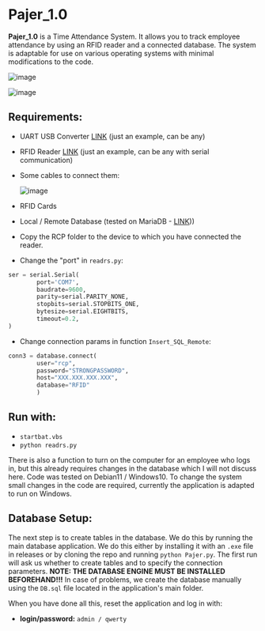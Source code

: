 
# Pajer_1.0


**Pajer_1.0** is a Time Attendance System. It allows you to track employee attendance by using an RFID reader and a connected database. The system is adaptable for use on various operating systems with minimal modifications to the code.

![image](https://github.com/SmolinskiP/Pajer_1.0/assets/49648588/3e6ae949-02a2-44e2-b387-84bf9a701654)

![image](https://github.com/SmolinskiP/Pajer_1.0/assets/49648588/ec2d897e-ff28-47b5-88cd-755bf95b0a63)

## Requirements:

- UART USB Converter [LINK](https://www.aliexpress.com/item/1005003292190035.html?spm=a2g0o.productlist.main.5.16b6140d8GOvws&algo_pvid=efb61b3f-855d-4b4d-9d26-4174b9996db1&algo_exp_id=efb61b3f-855d-4b4d-9d26-4174b9996db1-2&pdp_npi=4%40dis%21PLN%2118.02%2110.82%21%21%214.28%21%21%4021038edf16921831215858663e3efc%2112000025051327922%21sea%21PL%210%21A&curPageLogUid=SEjpEf7GxtU5) (just an example, can be any)
- RFID Reader [LINK](https://www.aliexpress.com/item/4000067465590.html?spm=a2g0o.detail.1000060.1.57b81c99zDuN8p&gps-id=pcDetailBottomMoreThisSeller&scm=1007.13339.169870.0&scm_id=1007.13339.169870.0&scm-url=1007.13339.169870.0&pvid=2259797a-f788-425d-ae4e-221e6b91d645&_t=gps-id:pcDetailBottomMoreThisSeller,scm-url:1007.13339.169870.0,pvid:2259797a-f788-425d-ae4e-221e6b91d645,tpp_buckets:668%232846%238108%231977&&pdp_ext_f=%7B%22sku_id%22:%2212000018138193929%22,%22sceneId%22:%223339%22%7D) (just an example, can be any with serial communication)
- Some cables to connect them:

  ![image](https://github.com/SmolinskiP/Pajer_1.0/assets/49648588/f732247e-f309-45a8-a1fb-ebcad9c13951)
- RFID Cards
- Local / Remote Database (tested on MariaDB - [LINK](https://mariadb.org/download/)))
- Copy the RCP folder to the device to which you have connected the reader.
- Change the "port" in `readrs.py`:

```python
ser = serial.Serial(
        port='COM7',
        baudrate=9600,
        parity=serial.PARITY_NONE,
        stopbits=serial.STOPBITS_ONE,
        bytesize=serial.EIGHTBITS,
        timeout=0.2,
)
```

- Change connection params in function `Insert_SQL_Remote`:

```python
conn3 = database.connect(
        user="rcp",
        password="STRONGPASSWORD",
        host="XXX.XXX.XXX.XXX",
        database="RFID"
        )
```

## Run with:

- `startbat.vbs`
- `python readrs.py`

There is also a function to turn on the computer for an employee who logs in, but this already requires changes in the database which I will not discuss here. Code was tested on Debian11 / Windows10. To change the system small changes in the code are required, currently the application is adapted to run on Windows.

## Database Setup:

The next step is to create tables in the database. We do this by running the main database application. We do this either by installing it with an `.exe` file in releases or by cloning the repo and running `python Pajer.py`. The first run will ask us whether to create tables and to specify the connection parameters. **NOTE: THE DATABASE ENGINE MUST BE INSTALLED BEFOREHAND!!!** In case of problems, we create the database manually using the `DB.sql` file located in the application's main folder.

When you have done all this, reset the application and log in with:

- **login/password:** `admin / qwerty`
